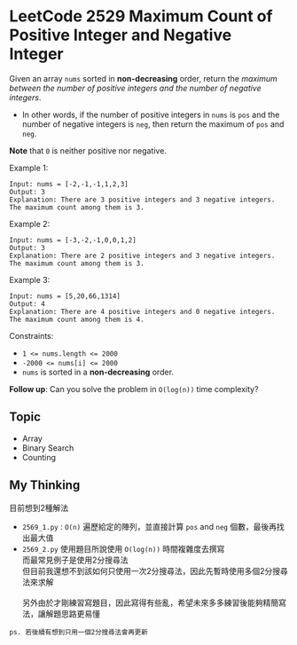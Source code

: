 # LeetCode 2529 Maximum Count of Positive Integer and Negative Integer

Given an array `nums` sorted in **non-decreasing** order, return the *maximum between the number of positive integers and the number of negative integers*.

- In other words, if the number of positive integers in `nums` is `pos` and the number of negative integers is `neg`, then return the maximum of `pos` and `neg`.

**Note** that `0` is neither positive nor negative.


Example 1:

```
Input: nums = [-2,-1,-1,1,2,3]
Output: 3
Explanation: There are 3 positive integers and 3 negative integers. The maximum count among them is 3.
```

Example 2:

```
Input: nums = [-3,-2,-1,0,0,1,2]
Output: 3
Explanation: There are 2 positive integers and 3 negative integers. The maximum count among them is 3.
```

Example 3:

```
Input: nums = [5,20,66,1314]
Output: 4
Explanation: There are 4 positive integers and 0 negative integers. The maximum count among them is 4.
```

Constraints:

- `1 <= nums.length <= 2000`
- `-2000 <= nums[i] <= 2000`
- `nums` is sorted in a **non-decreasing** order.

**Follow up**: Can you solve the problem in `O(log(n))` time complexity?

## Topic
- Array
- Binary Search
- Counting

## My Thinking
目前想到2種解法<br>
- `2569_1.py` : `O(n)` 遍歷給定的陣列，並直接計算 `pos` and `neg` 個數，最後再找出最大值
- `2569_2.py` 使用題目所說使用 `O(log(n))` 時間複雜度去撰寫<br>而最常見例子是使用2分搜尋法<br>但目前我還想不到該如何只使用一次2分搜尋法，因此先暫時使用多個2分搜尋法來求解<br><br>另外由於才剛練習寫題目，因此寫得有些亂，希望未來多多練習後能夠精簡寫法，讓解題思路更易懂

`ps. 若後續有想到只用一個2分搜尋法會再更新`